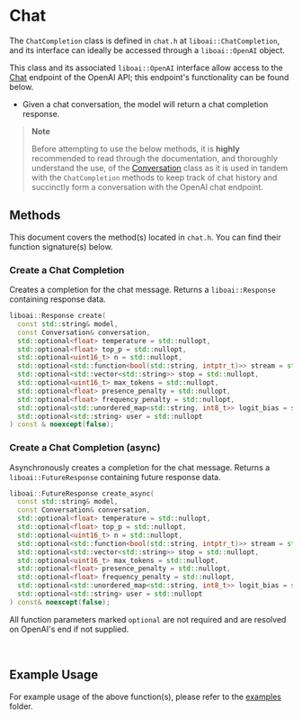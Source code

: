 <h1>Chat</h1>
<p>The <code>ChatCompletion</code> class is defined in <code>chat.h</code> at <code>liboai::ChatCompletion</code>, and its interface can ideally be accessed through a <code>liboai::OpenAI</code> object.

This class and its associated <code>liboai::OpenAI</code> interface allow access to the <a href="https://beta.openai.com/docs/api-reference/chat">Chat</a> endpoint of the OpenAI API; this endpoint's functionality can be found below.</p>
- Given a chat conversation, the model will return a chat completion response.

> **Note**
> 
> Before attempting to use the below methods, it is **highly** recommended
> to read through the documentation, and thoroughly understand the use,
> of the <a href="./conversation">Conversation</a> class as it is used
> in tandem with the `ChatCompletion` methods to keep track of chat 
> history and succinctly form a conversation with the OpenAI chat
> endpoint.

<h2>Methods</h2>
<p>This document covers the method(s) located in <code>chat.h</code>. You can find their function signature(s) below.</p>

<h3>Create a Chat Completion</h3>
<p>Creates a completion for the chat message. Returns a <code>liboai::Response</code> containing response data.</p>

```cpp
liboai::Response create(
  const std::string& model,
  const Conversation& conversation,
  std::optional<float> temperature = std::nullopt,
  std::optional<float> top_p = std::nullopt,
  std::optional<uint16_t> n = std::nullopt,
  std::optional<std::function<bool(std::string, intptr_t)>> stream = std::nullopt,
  std::optional<std::vector<std::string>> stop = std::nullopt,
  std::optional<uint16_t> max_tokens = std::nullopt,
  std::optional<float> presence_penalty = std::nullopt,
  std::optional<float> frequency_penalty = std::nullopt,
  std::optional<std::unordered_map<std::string, int8_t>> logit_bias = std::nullopt,
  std::optional<std::string> user = std::nullopt
) const & noexcept(false);
```

<h3>Create a Chat Completion (async)</h3>
<p>Asynchronously creates a completion for the chat message. Returns a <code>liboai::FutureResponse</code> containing future response data.</p>

```cpp
liboai::FutureResponse create_async(
  const std::string& model,
  const Conversation& conversation,
  std::optional<float> temperature = std::nullopt,
  std::optional<float> top_p = std::nullopt,
  std::optional<uint16_t> n = std::nullopt,
  std::optional<std::function<bool(std::string, intptr_t)>> stream = std::nullopt,
  std::optional<std::vector<std::string>> stop = std::nullopt,
  std::optional<uint16_t> max_tokens = std::nullopt,
  std::optional<float> presence_penalty = std::nullopt,
  std::optional<float> frequency_penalty = std::nullopt,
  std::optional<std::unordered_map<std::string, int8_t>> logit_bias = std::nullopt,
  std::optional<std::string> user = std::nullopt
) const& noexcept(false);
```

<p>All function parameters marked <code>optional</code> are not required and are resolved on OpenAI's end if not supplied.</p>

<br>
<h2>Example Usage</h2>
<p>For example usage of the above function(s), please refer to the <a href="./examples">examples</a> folder.
